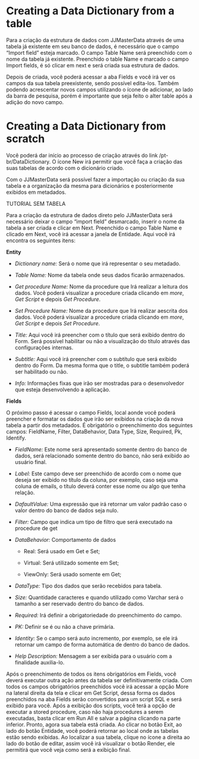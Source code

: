# Creating a Data Dictionary from a table 

Para a criação da estrutura de dados com JJMasterData através de uma tabela já existente em seu banco de dados, é necessário que o campo “Import field” esteja marcado. O campo Table Name será preenchido com o nome da tabela já existente. Preenchido o table Name e marcado o campo Import fields, é só clicar em next e será criada sua estrutura de dados.

Depois de criada, você poderá acessar a aba Fields e você irá ver os campos da sua tabela preexistente, sendo possível edita-los. Também podendo acrescentar novos campos utilizando o ícone de adicionar, ao lado da barra de pesquisa, porém é importante que seja feito o alter table após a adição do novo campo.

# Creating a Data Dictionary from scratch

Você poderá dar início ao processo de criação através do link /pt-br/DataDictionary. 
O ícone New irá permitir que você faça a criação das suas tabelas de acordo com o dicionário criado.

Com o JJMasterData será possível fazer a importação ou criação da sua tabela e a organização da mesma para dicionários e posteriormente exibidos em metadados.

TUTORIAL SEM TABELA

Para a criação da estrutura de dados direto pelo JJMasterData será necessário deixar o campo “import field” desmarcado, inserir o nome da tabela a ser criada e clicar em Next. Preenchido o campo Table Name e clicado em Next, você irá acessar a janela de Entidade. Aqui você irá encontra os seguintes itens:

**Entity**

- *Dictionary name:*  Será o nome que irá representar o seu metadado.
	
- *Table Name:* Nome da tabela onde seus dados ficarão armazenados.

- *Get procedure Name:*  Nome da procedure que Irá realizar a leitura dos dados. Você poderá visualizar a procedure criada clicando em *more*, *Get Script* e depois *Get Procedure*.

- *Set Procedure Name:* Nome da procedure que Irá realizar aescrita dos dados. Você poderá visualizar a procedure criada clicando em *more*, *Get Script* e depois *Set Procedure*.

- *Title:*  Aqui você irá preencher com o título que será exibido dentro do Form. Será possível habilitar ou não a visualização do título através das configurações internas.

- *Subtitle:* Aqui você irá preencher com o subtítulo que será exibido dentro do Form. Da mesma forma que o title, o subtitle também poderá ser habilitado ou não.

- *Info:* Informações fixas que irão ser mostradas para o desenvolvedor que esteja desenvolvendo a aplicação.

**Fields**

O próximo passo é acessar o campo Fields, local aonde você poderá preencher e formatar os dados que irão ser exibidos na criação da nova tabela a partir dos metadados. É obrigatório o preenchimento dos seguintes campos: FieldName, Filter, DataBehavior, Data Type, Size,  Required, Pk, Identify.

- *FieldName:* Este nome será apresentado somente dentro do banco de dados, será relacionado somente dentro do banco, não será exibido ao usuário final.

- *Label:* Este campo deve ser preenchido de acordo com o nome que deseja ser exibido no título da coluna, por exemplo, caso seja uma coluna de emails, o título deverá conter esse nome ou algo que tenha relação.

- *DafaultValue:* Uma expressão que irá retornar um valor padrão caso o valor dentro do banco de dados seja nulo.

- *Filter:* Campo que indica um tipo de filtro que será executado na procedure de get

- *DataBehavior:* Comportamento de dados

   - Real: Será usado em Get e Set;

    - Virtual: Será utilizado somente em Set;

    - ViewOnly: Será usado somente em Get;

- *DataType:* Tipo dos dados que serão recebidos para tabela.

- *Size:* Quantidade caracteres e quando utilizado como Varchar será o tamanho a ser reservado dentro do banco de dados.

- *Required:* Irá definir a obrigatoriedade do preenchimento do campo.

- *PK:* Definir se é ou não a chave primária.

- *Identity:*  Se o campo será auto incremento, por exemplo, se ele irá retornar um campo de forma automática de dentro do banco de dados. 

- *Help Description:* Mensagem a ser exibida para o usuário com a finalidade auxilia-lo.

Após o preenchimento de todos os itens obrigatórios em Fields, você deverá executar outra ação antes da tabela ser definitivamente  criada. Com todos os campos obrigatórios preenchidos você irá acessar a opção More na lateral direita da tela e clicar em Get Script, dessa forma os dados preenchidos na aba Fields serão convertidos para um script SQL e será exibido para você. Após a exibição dos scripts, você terá a opção de executar a stored procedure, caso não haja procedures a serem executadas, basta clicar em Run All e salvar a página clicando na parte inferior. Pronto, agora sua tabela está criada. Ao clicar no botão Exit, ao lado do botão Entidade, você poderá retornar ao local onde as tabelas estão sendo exibidas. Ao localizar a sua tabela, clique no ícone a direita ao lado do botão de editar, assim você irá visualizar o botão Render, ele permitirá que você veja como será a exibição final.